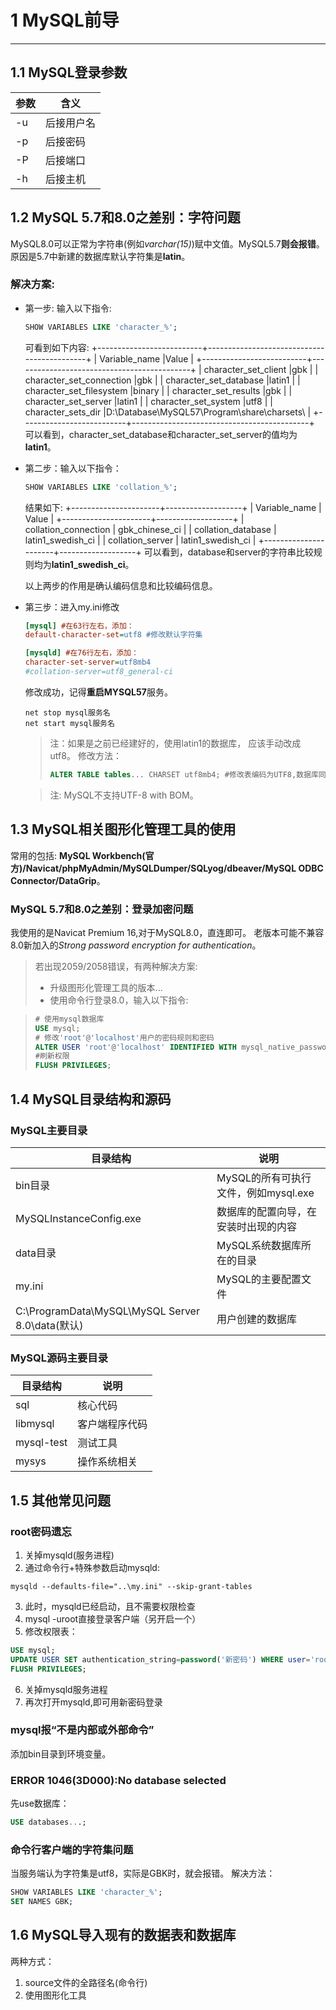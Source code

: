 # 1 MySQL前导

*****

## 1.1 MySQL登录参数

| 参数 | 含义 |
| --- | --- |
| -u | 后接用户名 |
| -p | 后接密码 |
| -P | 后接端口 |
| -h | 后接主机 |

## 1.2 MySQL 5.7和8.0之差别：字符问题

MySQL8.0可以正常为字符串(例如*varchar(15)*)赋中文值。MySQL5.7**则会报错**。
原因是5.7中新建的数据库默认字符集是**latin**。

### 解决方案:

* 第一步: 输入以下指令:

    ```sql
    SHOW VARIABLES LIKE 'character_%';
    ```

    可看到如下内容:
    +--------------------------+--------------------------------------------+
    | Variable_name            |Value                                       |
    +--------------------------+--------------------------------------------+
    | character_set_client     |gbk                                         |
    | character_set_connection |gbk                                         |
    | character_set_database   |latin1                                      |
    | character_set_filesystem |binary                                      |
    | character_set_results    |gbk                                         |
    | character_set_server     |latin1                                      |
    | character_set_system     |utf8                                        |
    | character_sets_dir       |D:\Database\MySQL57\Program\share\charsets\ |
    +--------------------------+--------------------------------------------+
    可以看到，character_set_database和character_set_server的值均为**latin1**。
    
* 第二步：输入以下指令：

    ```sql
    SHOW VARIABLES LIKE 'collation_%';
    ```
    结果如下:
    +----------------------+-------------------+
    | Variable_name        | Value             |
    +----------------------+-------------------+
    | collation_connection | gbk_chinese_ci    |
    | collation_database   | latin1_swedish_ci |
    | collation_server     | latin1_swedish_ci |
    +----------------------+-------------------+
    可以看到，database和server的字符串比较规则均为**latin1_swedish_ci**。

    以上两步的作用是确认编码信息和比较编码信息。
* 第三步：进入my.ini修改

    ```ini
    [mysql] #在63行左右，添加：
    default-character-set=utf8 #修改默认字符集

    [mysqld] #在76行左右，添加：
    character-set-server=utf8mb4
    #collation-server=utf8_general-ci
    ```

    修改成功，记得**重启MYSQL57**服务。

    ```batch
    net stop mysql服务名
    net start mysql服务名
    ```

    > 注：如果是之前已经建好的，使用latin1的数据库，
    > 应该手动改成utf8。
    > 修改方法：
    >
    > ```sql
    > ALTER TABLE tables... CHARSET utf8mb4; #修改表编码为UTF8,数据库同理
    > ```

    > 注: MySQL不支持UTF-8 with BOM。

## 1.3 MySQL相关图形化管理工具的使用

常用的包括: **MySQL Workbench(官方)/Navicat/phpMyAdmin/MySQLDumper/SQLyog/dbeaver/MySQL ODBC Connector/DataGrip**。

### MySQL 5.7和8.0之差别：登录加密问题

我使用的是Navicat Premium 16,对于MySQL8.0，直连即可。
老版本可能不兼容8.0新加入的*Strong password encryption for authentication*。

> 若出现2059/2058错误，有两种解决方案:
> * 升级图形化管理工具的版本...
> * 使用命令行登录8.0，输入以下指令:

>   ```sql
>   # 使用mysql数据库
>   USE mysql;
>   # 修改'root'@'localhost'用户的密码规则和密码
>   ALTER USER 'root'@'localhost' IDENTIFIED WITH mysql_native_password BY   >   '密码';
>   #刷新权限
>   FLUSH PRIVILEGES;
>   ```
>

## 1.4 MySQL目录结构和源码

### MySQL主要目录

| 目录结构 | 说明 |
| --- | --- |
| bin目录 | MySQL的所有可执行文件，例如mysql.exe |
| MySQLInstanceConfig.exe | 数据库的配置向导，在安装时出现的内容 |
| data目录 | MySQL系统数据库所在的目录 |
| my.ini | MySQL的主要配置文件 |
| C:\ProgramData\MySQL\MySQL Server 8.0\data(默认) | 用户创建的数据库 |

### MySQL源码主要目录

| 目录结构 | 说明 |
| --- | --- |
| sql | 核心代码 |
| libmysql | 客户端程序代码 | 
| mysql-test | 测试工具 | 
| mysys | 操作系统相关 |

## 1.5 其他常见问题

### root密码遗忘

1. 关掉mysqld(服务进程)
2. 通过命令行+特殊参数启动mysqld:

```batch
mysqld --defaults-file="..\my.ini" --skip-grant-tables
```

3. 此时，mysqld已经启动，且不需要权限检查
4. mysql -uroot直接登录客户端（另开启一个）
5. 修改权限表：

```sql
USE mysql;
UPDATE USER SET authentication_string=password('新密码') WHERE user='root' AND Host='localhost';
FLUSH PRIVILEGES;
```

6. 关掉mysqld服务进程
7. 再次打开mysqld,即可用新密码登录

### mysql报“不是内部或外部命令”

添加bin目录到环境变量。

### ERROR 1046(3D000):No database selected

先use数据库：

```sql
USE databases...;
```

### 命令行客户端的字符集问题

当服务端认为字符集是utf8，实际是GBK时，就会报错。
解决方法：

```sql
SHOW VARIABLES LIKE 'character_%';
SET NAMES GBK;
```

## 1.6 MySQL导入现有的数据表和数据库

两种方式：

1. source文件的全路径名(命令行)
2. 使用图形化工具